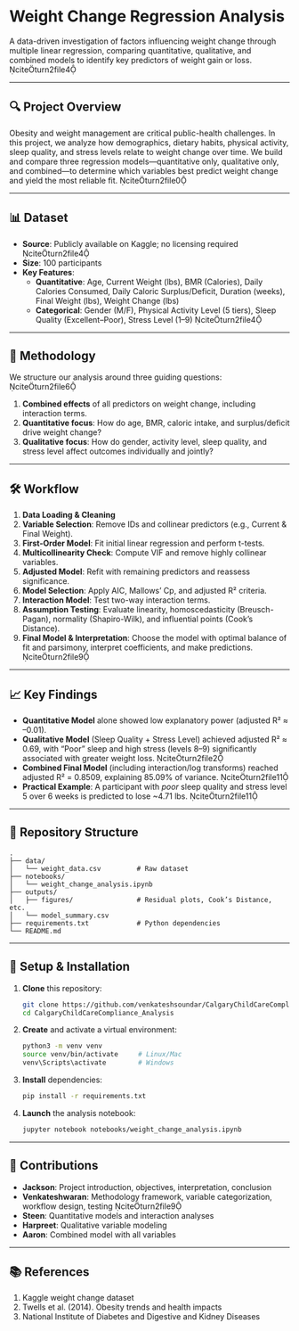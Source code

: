 # Weight Change Regression Analysis

A data-driven investigation of factors influencing weight change through multiple linear regression, comparing quantitative, qualitative, and combined models to identify key predictors of weight gain or loss. citeturn2file4

---

## 🔍 Project Overview

Obesity and weight management are critical public-health challenges. In this project, we analyze how demographics, dietary habits, physical activity, sleep quality, and stress levels relate to weight change over time. We build and compare three regression models—quantitative only, qualitative only, and combined—to determine which variables best predict weight change and yield the most reliable fit. citeturn2file0

---

## 📊 Dataset

- **Source**: Publicly available on Kaggle; no licensing required citeturn2file4  
- **Size**: 100 participants  
- **Key Features**:  
  - **Quantitative**: Age, Current Weight (lbs), BMR (Calories), Daily Calories Consumed, Daily Caloric Surplus/Deficit, Duration (weeks), Final Weight (lbs), Weight Change (lbs)  
  - **Categorical**: Gender (M/F), Physical Activity Level (5 tiers), Sleep Quality (Excellent–Poor), Stress Level (1–9) citeturn2file4  

---

## 📐 Methodology

We structure our analysis around three guiding questions: citeturn2file6  
1. **Combined effects** of all predictors on weight change, including interaction terms.  
2. **Quantitative focus**: How do age, BMR, caloric intake, and surplus/deficit drive weight change?  
3. **Qualitative focus**: How do gender, activity level, sleep quality, and stress level affect outcomes individually and jointly?

---

## 🛠️ Workflow

1. **Data Loading & Cleaning**  
2. **Variable Selection**: Remove IDs and collinear predictors (e.g., Current & Final Weight).  
3. **First-Order Model**: Fit initial linear regression and perform t-tests.  
4. **Multicollinearity Check**: Compute VIF and remove highly collinear variables.  
5. **Adjusted Model**: Refit with remaining predictors and reassess significance.  
6. **Model Selection**: Apply AIC, Mallows’ Cp, and adjusted R² criteria.  
7. **Interaction Model**: Test two-way interaction terms.  
8. **Assumption Testing**: Evaluate linearity, homoscedasticity (Breusch-Pagan), normality (Shapiro-Wilk), and influential points (Cook’s Distance).  
9. **Final Model & Interpretation**: Choose the model with optimal balance of fit and parsimony, interpret coefficients, and make predictions. citeturn2file9

---

## 📈 Key Findings

- **Quantitative Model** alone showed low explanatory power (adjusted R² ≈ –0.01).  
- **Qualitative Model** (Sleep Quality + Stress Level) achieved adjusted R² ≈ 0.69, with “Poor” sleep and high stress (levels 8–9) significantly associated with greater weight loss. citeturn2file2  
- **Combined Final Model** (including interaction/log transforms) reached adjusted R² = 0.8509, explaining 85.09% of variance. citeturn2file11  
- **Practical Example**: A participant with *poor* sleep quality and stress level 5 over 6 weeks is predicted to lose ~4.71 lbs. citeturn2file11

---

## 📁 Repository Structure

```
.
├── data/
│   └── weight_data.csv         # Raw dataset
├── notebooks/
│   └── weight_change_analysis.ipynb
├── outputs/
│   ├── figures/                # Residual plots, Cook’s Distance, etc.
│   └── model_summary.csv
├── requirements.txt            # Python dependencies
└── README.md
```

---

## 🚀 Setup & Installation

1. **Clone** this repository:  
   ```bash
   git clone https://github.com/venkateshsoundar/CalgaryChildCareCompliance_Analysis.git
   cd CalgaryChildCareCompliance_Analysis
   ```
2. **Create** and activate a virtual environment:  
   ```bash
   python3 -m venv venv
   source venv/bin/activate     # Linux/Mac
   venv\Scripts\activate        # Windows
   ```
3. **Install** dependencies:  
   ```bash
   pip install -r requirements.txt
   ```
4. **Launch** the analysis notebook:  
   ```bash
   jupyter notebook notebooks/weight_change_analysis.ipynb
   ```

---

## 🤝 Contributions

- **Jackson**: Project introduction, objectives, interpretation, conclusion  
- **Venkateshwaran**: Methodology framework, variable categorization, workflow design, testing citeturn2file9  
- **Steen**: Quantitative models and interaction analyses  
- **Harpreet**: Qualitative variable modeling  
- **Aaron**: Combined model with all variables  

---

## 📚 References

1. Kaggle weight change dataset  
2. Twells et al. (2014). Obesity trends and health impacts  
3. National Institute of Diabetes and Digestive and Kidney Diseases  
